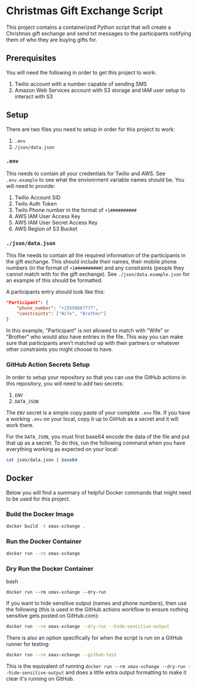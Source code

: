 # Christmas Gift Exchange Script

This project contains a containerized Python script that will create a Christmas gift exchange and send txt messages to the participants notifying them of who they are buying gifts for.

## Prerequisites

You will need the following in order to get this project to work:

1. Twilio account with a number capable of sending SMS
2. Amazon Web Services account with S3 storage and IAM user setup to interact with S3

## Setup

There are two files you need to setup in order for this project to work:

1. `.env`
2. `/json/data.json`

### `.env`

This needs to contain all your credentials for Twilio and AWS. See `.env.example` to see what the envionrment variable names should be. You will need to provide:

1. Twilio Account SID
2. Twilo Auth Token
3. Twilo Phone number in the format of `+1##########`
4. AWS IAM User Access Key
5. AWS IAM User Secret Access Key
6. AWS Region of S3 Bucket

### `./json/data.json`

This file needs to contain all the required information of the participants in the gift exchange. This should include their names, their mobile phone numbers (in the format of `+1##########`) and any constraints (people they cannot match with for the gift exchange). See `./json/data.example.json` for an example of this should be formatted.

A participants entry should look like this:

```json
"Participant": {
    "phone_number": "+15556667777",
    "constraints": ["Wife", "Brother"]
}
```

In this example, "Participant" is not allowed to match with "Wife" or "Brother" who would also have entries in the file. This way you can make sure that participants aren't matched up with their partners or whatever other constraints you might choose to have.

### GitHub Action Secrets Setup

In order to setup your repository so that you can use the GitHub actions in this repository, you will need to add two secrets:

1. `ENV`
2. `DATA_JSON`

The `ENV` secret is a simple copy paste of your complete `.env` file. If you have a working `.env` on your local, copy it up to GitHub as a secret and it will work there.

For the `DATA_JSON`, you must first base64 encode the data of the file and put that up as a secret. To do this, run the following command when you have everything working as expected on your local:

```bash
cat json/data.json | base64
```

## Docker

Below you will find a summary of helpful Docker commands that might need to be used for this project.

### Build the Docker Image

```bash
docker build -t xmas-xchange .
```

### Run the Docker Container

```bash
docker run --rm xmas-xchange
```

### Dry Run the Docker Container
bash
```
docker run --rm xmas-xchange --dry-run
```

If you want to hide sensitive output (names and phone numbers), then use the following (this is used in the GitHub actions workflow to ensure nothing sensitive gets posted on GitHub.com):

```bash
docker run --rm xmas-xchange --dry-run --hide-sensitive-output
```

There is also an option specifically for when the script is run on a GitHub runner for testing:

```bash
docker run --rm xmas-xchange --github-test
```

This is the equivalent of running `docker run --rm xmas-xchange --dry-run --hide-sensitive-output` and does a little extra output formatting to make it clear it's running on GitHub.
